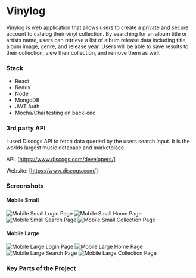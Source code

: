 # Vinylog

Vinylog is web application that allows users to create a private and secure account to catalog their vinyl collection. By searching for an album title or artists name, users can retrieve a list of album release data including title, album image, genre, and release year. Users will be able to save results to their collection, view their collection, and remove them as well. 

### Stack
-	React
-	Redux
-	Node
-	MongoDB
-	JWT Auth
-	Mocha/Chai testing on back-end

### 3rd party API
I used Discogs API to fetch data queried by the users search input. It is the worlds largest music database and marketplace.

API: [https://www.discogs.com/developers/]

Website: [https://www.discogs.com/]

### Screenshots

#### Mobile Small

![Mobile Small Login Page](https://github.com/thinkful-ei21/mike_vinylog_client/blob/master/src/assets/images/mobile-login_s.png?raw=true "Mobile Small  Login Page")
![Mobile Small Home Page](https://github.com/thinkful-ei21/mike_vinylog_client/blob/master/src/assets/images/mobile-home_s.png?raw=true "Mobile Small  Home Page")
![Mobile Small Search Page](https://github.com/thinkful-ei21/mike_vinylog_client/blob/master/src/assets/images/mobile-search_s.png?raw=true "Mobile Small  Search Page")
![Mobile Small Collection Page](https://github.com/thinkful-ei21/mike_vinylog_client/blob/master/src/assets/images/mobile-collection_s.png?raw=true "Mobile Small  Collection Page")

#### Mobile Large

![Mobile Large Login Page](https://github.com/thinkful-ei21/mike_vinylog_client/blob/master/src/assets/images/mobile-m-login.png?raw=true "Mobile Large Login Page")
![Mobile Large Home Page](https://github.com/thinkful-ei21/mike_vinylog_client/blob/master/src/assets/images/mobile-m-home.png?raw=true "Mobile Large Home Page")
![Mobile Large Search Page](https://github.com/thinkful-ei21/mike_vinylog_client/blob/master/src/assets/images/mobile-m-search.png?raw=true "Mobile Large Search Page")
![Mobile Large Collection Page](https://github.com/thinkful-ei21/mike_vinylog_client/blob/master/src/assets/images/mobile-m-collection.png?raw=true "Mobile Large Collection Page")

### Key Parts of the Project

